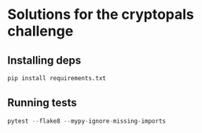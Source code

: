 # Solutions for the cryptopals challenge


## Installing deps

```python
pip install requirements.txt
```


## Running tests

```python
pytest --flake8 --mypy-ignore-missing-imports
```
